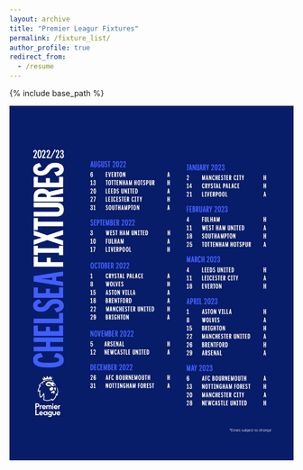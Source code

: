 ```yaml
---
layout: archive
title: "Premier Leagur Fixtures"
permalink: /fixture_list/
author_profile: true
redirect_from:
  - /resume
---
```


{% include base_path %}

<img src="../images/fixture_list.jpg" alt="fixture_list"/> 
